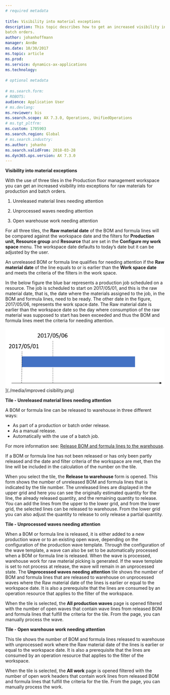 ```yaml
---
# required metadata

title: Visibility into material exceptions
description: This topic describes how to get an increased visibility into exceptions for raw materials for production and
batch orders.
author: johanhoffmann
manager: AnnBe
ms.date: 10/30/2017
ms.topic: article
ms.prod: 
ms.service: dynamics-ax-applications
ms.technology: 

# optional metadata

# ms.search.form:  
# ROBOTS: 
audience: Application User
# ms.devlang: 
ms.reviewer: bis
ms.search.scope: AX 7.3.0, Operations, UnifiedOperations
# ms.tgt_pltfrm: 
ms.custom: 1705903
ms.search.region: Global
# ms.search.industry: 
ms.author: johanho
ms.search.validFrom: 2018-03-28
ms.dyn365.ops.version: AX 7.3.0
---
```

**Visibility into material exceptions**

With the use of three tiles in the Production floor management workspace you can
get an increased visibility into exceptions for raw materials for production and
batch orders.

1.  Unreleased material lines needing attention

2.  Unprocessed waves needing attention

3.  Open warehouse work needing attention

For all three tiles, the **Raw material date** of the BOM and formula lines will
be compared against the workspace date and the filters for **Production unit,
Resource group** and **Resource** that are set in the **Configure my work
space** menu. The workspace date defaults to today’s date but it can be adjusted
by the user.

An unreleased BOM or formula line qualifies for needing attention if the **Raw
material date** of the line equals to or is earlier than the **Work space date**
and meets the criteria of the filters in the work space.

In the below figure the blue bar represents a production job scheduled on a
resource. The job is scheduled to start on 2017/05/01, and this is the raw
material date, that is, the date where the materials assigned to the job, in the
BOM and formula lines, need to be ready. The other date in the figure,
2017/05/06, represents the work space date. The Raw material date is earlier
than the workspace date so the day where consumption of the raw material was
supposed to start has been exceeded and thus the BOM and formula lines meet the
criteria for needing attention.

![Improved visibility](./media/improved-visibility.png)](./media/improved cisibility.png)

**Tile - Unreleased material lines needing attention**

A BOM or formula line can be released to warehouse in three different ways:
- As part of a production or batch order release. 
- As a manual release.
- Automatically with the use of a batch job. 

For more information see: [Release BOM and formula lines to the warehouse](releasing-bom-and-formula-lines-to-warehouse.md). 

If a BOM or formula line has not been released or has only been partly released and
the date and filter criteria of the workspace are met, then the line will be
included in the calculation of the number on the tile.

When you select the tile, the **Release to warehouse** form is opened. This form
shows the number of unreleased BOM and formula lines that is indicated by the
tile number. The unreleased lines are displayed in the upper grid and here you
can see the originally estimated quantity for the line, the already released
quantity, and the remaining quantity to release. You can add the lines from the
upper to the lower grid, and from the lower grid, the selected lines can be
released to warehouse. From the lower grid you can also adjust the quantity to
release to only release a partial quantity.

**Tile - Unprocessed waves needing attention**

When a BOM or formula line is released, it is either added to a new production
wave or to an existing open wave, depending on the configuration of the
production wave template. Through the configuration of the wave template, a wave
can also be set to be automatically processed when a BOM or formula line is
released. When the wave is processed, warehouse work for raw material picking is
generated. If the wave template is set to not process at release, the wave will
remain in an unprocessed state. The **Unprocessed waves needing attention** tile
shows the number of BOM and formula lines that are released to warehouse on
unprocessed waves where the Raw material date of the lines is earlier or equal
to the workspace date. It is also a prerequisite that the lines are consumed by
an operation resource that applies to the filter of the workspace.

When the tile is selected, the **All production waves** page is opened filtered
with the number of open waves that contain wave lines from released BOM and
formula lines that fulfill the criteria for the tile. From the page, you can
manually process the wave.

**Tile - Open warehouse work needing attention**

This tile shows the number of BOM and formula lines released to warehouse with
unprocessed work where the Raw material date of the lines is earlier or equal to
the workspace date. It is also a prerequisite that the lines are consumed by an
operation resource that applies to the filter of the workspace.

When the tile is selected, the **All work** page is opened filtered with the
number of open work headers that contain work lines from released BOM and
formula lines that fulfill the criteria for the tile. From the page, you can
manually process the work.
